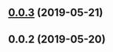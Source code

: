 ## [0.0.3](https://github.com/OrigenStudio/react-alphabet-soup/compare/v0.0.2...v0.0.3) (2019-05-21)



## 0.0.2 (2019-05-20)




